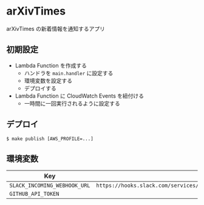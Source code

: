 # arXivTimes
arXivTimes の新着情報を通知するアプリ

## 初期設定
- Lambda Function を作成する
  - ハンドラを `main.handler` に設定する
  - 環境変数を設定する
  - デプロイする
- Lambda Function に CloudWatch Events を紐付ける
  - 一時間に一回実行されるように設定する

## デプロイ
``` console
$ make publish [AWS_PROFILE=...]
```

## 環境変数
| Key | Value |
|---|---|
| `SLACK_INCOMING_WEBHOOK_URL` | `https://hooks.slack.com/services/XXXXXXXXX/XXXXXXXXX/xxxxxxxxxxxxxxxxxxxxxxxx` |
| `GITHUB_API_TOKEN` | |
